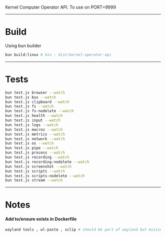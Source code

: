 Kernel Computer Operator API. To use on PORT=9999

---

# Build
Using bun builder
```bash
bun build:linux # bin : dist/kernel-operator-api
```

---

# Tests

```bash
bun test.js browser --watch
bun test.js bus --watch
bun test.js clipboard --watch
bun test.js fs --watch
bun test.js fs-nodelete --watch
bun test.js health --watch
bun test.js input --watch
bun test.js logs --watch
bun test.js macros --watch
bun test.js metrics --watch
bun test.js network --watch
bun test.js os --watch
bun test.js pipe --watch
bun test.js process --watch
bun test.js recording --watch
bun test.js recording-nodelete --watch
bun test.js screenshot --watch
bun test.js scripts --watch
bun test.js scripts-nodelete --watch
bun test.js stream --watch
```

---

# Notes

#### Add to/ensure exists in Dockerfile

```bash
wayland tools , wl-paste , xclip # should be part of wayland but missing in my dev vm
```